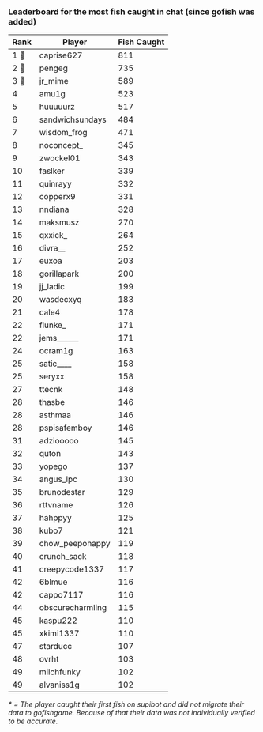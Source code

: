 ### Leaderboard for the most fish caught in chat (since gofish was added)
| Rank | Player | Fish Caught |
|------|--------|-----------|
| 1 🥇  | caprise627 | 811  |
| 2 🥈  | pengeg | 735  |
| 3 🥉  | jr_mime | 589  |
| 4  | amu1g | 523  |
| 5  | huuuuurz | 517  |
| 6  | sandwichsundays | 484  |
| 7  | wisdom_frog | 471  |
| 8  | noconcept_ | 345  |
| 9  | zwockel01 | 343  |
| 10  | faslker | 339  |
| 11  | quinrayy | 332  |
| 12  | copperx9 | 331  |
| 13  | nndiana | 328  |
| 14  | maksmusz | 270  |
| 15  | qxxick_ | 264  |
| 16  | divra__ | 252  |
| 17  | euxoa | 203  |
| 18  | gorillapark | 200  |
| 19  | jj_ladic | 199  |
| 20  | wasdecxyq | 183  |
| 21  | cale4 | 178  |
| 22  | flunke_ | 171  |
| 22  | jems______ | 171  |
| 24  | ocram1g | 163  |
| 25  | satic____ | 158  |
| 25  | seryxx | 158  |
| 27  | ttecnk | 148  |
| 28  | thasbe | 146  |
| 28  | asthmaa | 146  |
| 28  | pspisafemboy | 146  |
| 31  | adziooooo | 145  |
| 32  | quton | 143  |
| 33  | yopego | 137  |
| 34  | angus_lpc | 130 |
| 35  | brunodestar | 129  |
| 36  | rttvname | 126  |
| 37  | hahppyy | 125  |
| 38  | kubo7 | 121  |
| 39  | chow_peepohappy | 119  |
| 40  | crunch_sack | 118  |
| 41  | creepycode1337 | 117  |
| 42  | 6blmue | 116  |
| 42  | cappo7117 | 116  |
| 44  | obscurecharmling | 115  |
| 45  | kaspu222 | 110  |
| 45  | xkimi1337 | 110  |
| 47  | starducc | 107  |
| 48  | ovrht | 103  |
| 49  | milchfunky | 102  |
| 49  | alvaniss1g | 102  |

_* = The player caught their first fish on supibot and did not migrate their data to gofishgame. Because of that their data was not individually verified to be accurate._
